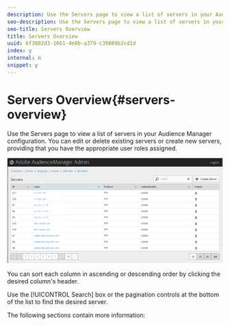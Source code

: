 ```yaml
---
description: Use the Servers page to view a list of servers in your Audience Manager configuration. You can edit or delete existing servers or create new servers, providing that you have the appropriate user roles assigned.
seo-description: Use the Servers page to view a list of servers in your Audience Manager configuration. You can edit or delete existing servers or create new servers, providing that you have the appropriate user roles assigned.
seo-title: Servers Overview
title: Servers Overview
uuid: 6f3802d3-1661-4e8b-a379-c39869b2cd1d
index: y
internal: n
snippet: y
---
```


# Servers Overview{#servers-overview}

Use the Servers page to view a list of servers in your Audience Manager configuration. You can edit or delete existing servers or create new servers, providing that you have the appropriate user roles assigned.

<!-- 

c_servers.xml

 -->

![](assets/servers.png)

You can sort each column in ascending or descending order by clicking the desired column's header.

Use the [!UICONTROL Search] box or the pagination controls at the bottom of the list to find the desired server.

The following sections contain more information: 
